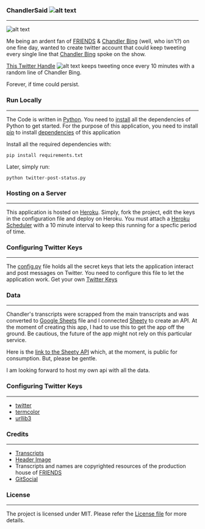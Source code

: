 ### ChandlerSaid ![alt text][1.2]
---
![alt text](https://c4.wallpaperflare.com/wallpaper/564/64/37/chandler-bing-friends-tv-series-joey-tribbiani-monica-geller-wallpaper-preview.jpg "F.R.I.E.N.D.S Group Picture")

Me being an ardent fan of [FRIENDS](https://en.wikipedia.org/wiki/Friends) & [Chandler Bing](https://en.wikipedia.org/wiki/Chandler_Bing) (well, who isn't?) on one fine day, wanted to create twitter account that could keep tweeting every single line that [Chandler Bing](https://en.wikipedia.org/wiki/Chandler_Bing)  spoke on the show.

[This Twitter Handle](https://twitter.com/BingItDown) ![alt text][1.2] keeps tweeting once every 10 minutes with a random line of Chandler Bing. 

Forever, if time could persist.

[1.1]: http://i.imgur.com/tXSoThF.png (twitter icon with padding)


[1.2]: http://i.imgur.com/wWzX9uB.png (twitter icon without padding)

### Run Locally
---
The Code is written in [Python](https://en.wikipedia.org/wiki/Python_(programming_language)). You need to [install](https://www.python.org/downloads/) all the dependencies of Python to get started. For the purpose of this application, you need to install [pip](https://en.wikipedia.org/wiki/Pip_(package_manager)) to install [dependencies](https://github.com/thedhanawada/ChandlerSaid/blob/master/requirements.txt) of this application

Install all the required dependencies with:

```
pip install requirements.txt
```
Later, simply run:

```
python twitter-post-status.py
```

### Hosting on a Server
---
This application is hosted on [Heroku](https://heroku.com). Simply, fork the project, edit the keys in the configuration file and deploy on Heroku. You must attach a [Heroku Scheduler](https://devcenter.heroku.com/articles/scheduler) with a 10 minute interval to keep this running for a specfic period of time.

### Configuring Twitter Keys
---
The [config.py](https://github.com/thedhanawada/ChandlerSaid/blob/master/config.py) file holds all the secret keys that lets the application interact and post messages on Twitter. You need to configure this file to let the application work. Get your own [Twitter Keys](https://developer.twitter.com)

### Data
---
Chandler's transcripts were scrapped from the main transcripts and was converted to [Google Sheets](https://www.google.com.au/sheets/about/) file and I connected [Sheety](https://sheety.co) to create an API. At the moment of creating this app, I had to use this to get the app off the ground. Be cautious, the future of the app might not rely on this particular service. 

Here is the [link to the Sheety API](https://v2-api.sheety.co/fa7d3aeaa9bd9ff88dfc5d7b867b3fc1/myChaandyApi/chandler) which, at the moment, is public for consumption. But, please be gentle.

I am looking forward to host my own api with all the data.

### Configuring Twitter Keys
---
* [twitter](https://pypi.org/project/twitter/)
* [termcolor](https://pypi.org/project/termcolor2/)
* [urllib3](https://pypi.org/project/urllib3/)

### Credits
---
* [Transcripts](https://fangj.github.io/friends/)
* [Header Image](https://www.wallpaperflare.com/search?wallpaper=chandler)
* Transcripts and names are copyrighted resources of the production house of  [FRIENDS](https://en.wikipedia.org/wiki/Friends)
* [GitSocial](https://github.com/carlsednaoui/gitsocial) 

### License
---
The project is licensed under MIT. Please refer the [License file](https://github.com/thedhanawada/ChandlerSaid/blob/master/LICENSE) for more details.
